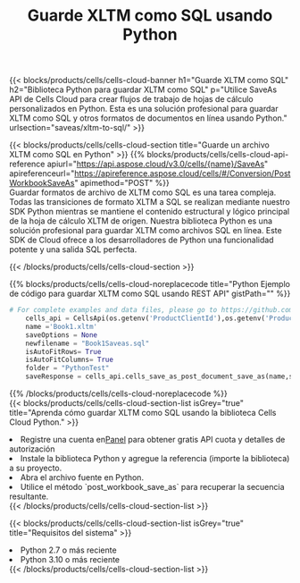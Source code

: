 ﻿---
title:  Guarde XLTM como SQL usando Python
description:  Utilizando Aspose.Cells Cloud SDK para Python para guardar el archivo en formato XLTM como archivo en formato SQL.
kwords: Excel, Save XLTM as SQL, REST, Python
howto: How to save XLTM as SQL using Aspose.Cells Cloud Python library.
---
{{< blocks/products/cells/cells-cloud-banner h1="Guarde XLTM como SQL" h2="Biblioteca Python para guardar XLTM como SQL" p="Utilice SaveAs API de Cells Cloud para crear flujos de trabajo de hojas de cálculo personalizados en Python. Esta es una solución profesional para guardar XLTM como SQL y otros formatos de documentos en línea usando Python." urlsection="saveas/xltm-to-sql/" >}}

{{< blocks/products/cells/cells-cloud-section title="Guarde un archivo XLTM como SQL en Python" >}}
{{% blocks/products/cells/cells-cloud-api-reference apiurl="https://api.aspose.cloud/v3.0/cells/{name}/SaveAs" apireferenceurl="https://apireference.aspose.cloud/cells/#/Conversion/PostWorkbookSaveAs" apimethod="POST" %}}
<br/>
Guardar formatos de archivo de XLTM como SQL es una tarea compleja. Todas las transiciones de formato XLTM a SQL se realizan mediante nuestro SDK Python mientras se mantiene el contenido estructural y lógico principal de la hoja de cálculo XLTM de origen. Nuestra biblioteca Python es una solución profesional para guardar XLTM como archivos SQL en línea. Este SDK de Cloud ofrece a los desarrolladores de Python una funcionalidad potente y una salida SQL perfecta.

{{< /blocks/products/cells/cells-cloud-section >}}

{{% blocks/products/cells/cells-cloud-noreplacecode title="Python Ejemplo de código para guardar XLTM como SQL usando REST API" gistPath="" %}}
  
```python
# For complete examples and data files, please go to https://github.com/aspose-cells-cloud/aspose-cells-cloud-python/
    cells_api = CellsApi(os.getenv('ProductClientId'),os.getenv('ProductClientSecret'))
    name ='Book1.xltm'    
    saveOptions = None
    newfilename = "Book1Saveas.sql"
    isAutoFitRows= True
    isAutoFitColumns= True
    folder = "PythonTest"
    saveResponse = cells_api.cells_save_as_post_document_save_as(name,save_options=saveOptions, newfilename=(folder +'/' + newfilename),folder=folder)
```
  
{{% /blocks/products/cells/cells-cloud-noreplacecode %}}
<br/>
{{< blocks/products/cells/cells-cloud-section-list isGrey="true" title="Aprenda cómo guardar XLTM como SQL usando la biblioteca Cells Cloud Python." >}}
<li> Registre una cuenta en<a href="https://dashboard.aspose.cloud/">Panel</a> para obtener gratis API cuota y detalles de autorización</li>
<li>Instale la biblioteca Python y agregue la referencia (importe la biblioteca) a su proyecto.</li>
<li>Abra el archivo fuente en Python.</li>
<li>Utilice el método `post_workbook_save_as` para recuperar la secuencia resultante.</li>
{{< /blocks/products/cells/cells-cloud-section-list >}}

{{< blocks/products/cells/cells-cloud-section-list isGrey="true" title="Requisitos del sistema" >}}
<li>Python 2.7 o más reciente</li>
<li>Python 3.10 o más reciente</li>
{{< /blocks/products/cells/cells-cloud-section-list >}}
